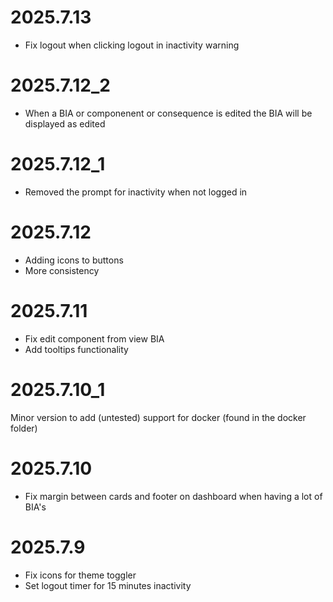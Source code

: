 # 2025.7.13
- Fix logout when clicking logout in inactivity warning

# 2025.7.12_2
- When a BIA or componenent or consequence is edited the BIA will be displayed as edited

# 2025.7.12_1
- Removed the prompt for inactivity when not logged in

# 2025.7.12
- Adding icons to buttons
- More consistency

# 2025.7.11
- Fix edit component from view BIA
- Add tooltips functionality

# 2025.7.10_1
Minor version to add (untested) support for docker (found in the docker folder)

# 2025.7.10
- Fix margin between cards and footer on dashboard when having a lot of BIA's

# 2025.7.9
- Fix icons for theme toggler
- Set logout timer for 15 minutes inactivity